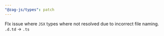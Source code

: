 ```yaml
---
"@zag-js/types": patch
---
```


FIx issue where `JSX` types where not resolved due to incorrect file naming. `.d.td` -> `.ts`

